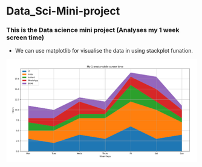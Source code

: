 # Data_Sci-Mini-project
### This is the Data science mini project (Analyses my 1 week screen time)

- We can use matplotlib for visualise the data in using stackplot funation.

![image alt](dataimg.png)

